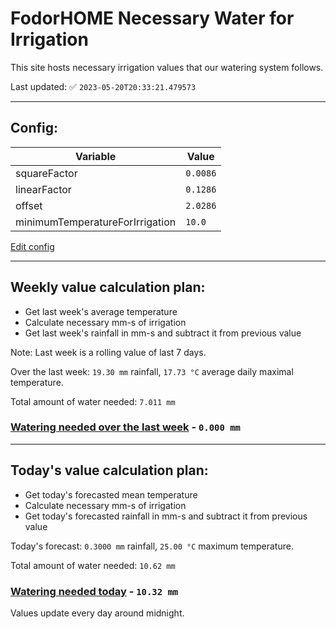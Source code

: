 # FodorHOME Necessary Water for Irrigation

This site hosts necessary irrigation values that our watering system follows.

Last updated: ✅ `2023-05-20T20:33:21.479573`

---

## Config:

| Variable | Value |
|-----|-----|
| squareFactor | `0.0086` |
| linearFactor | `0.1286` |
| offset | `2.0286` |
| minimumTemperatureForIrrigation | `10.0` |

[Edit config](https://github.com/RedyAu/irrigation/edit/main/config.json)

---

## Weekly value calculation plan:
 - Get last week's average temperature
 - Calculate necessary mm-s of irrigation
 - Get last week's rainfall in mm-s and subtract it from previous value

Note: Last week is a rolling value of last 7 days.

Over the last week: `19.30 mm` rainfall, `17.73 °C` average daily maximal temperature.

Total amount of water needed: `7.011 mm`

### [Watering needed over the last week](lastweek.txt) - `0.000 mm`

---

## Today's value calculation plan:
 - Get today's forecasted mean temperature
 - Calculate necessary mm-s of irrigation
 - Get today's forecasted rainfall in mm-s and subtract it from previous value

Today's forecast: `0.3000 mm` rainfall, `25.00 °C` maximum temperature.

Total amount of water needed: `10.62 mm`

### [Watering needed today](today.txt) - `10.32 mm`

Values update every day around midnight.
